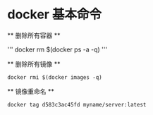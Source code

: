 # docker 基本命令

** 删除所有容器 **

'''
docker rm $(docker ps -a -q)
'''

** 删除所有镜像 **

```
docker rmi $(docker images -q)
```

** 镜像重命名 **
```
docker tag d583c3ac45fd myname/server:latest
```
